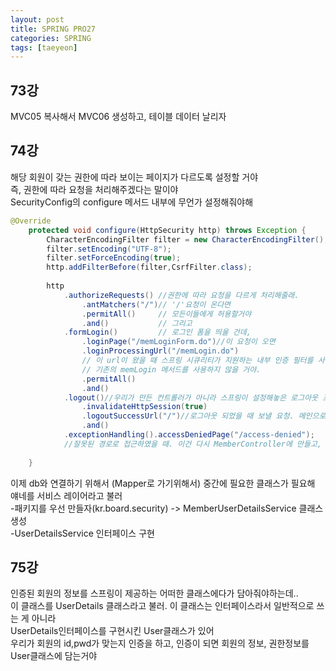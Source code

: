 ```yaml
---
layout: post
title: SPRING PRO27
categories: SPRING
tags: [taeyeon]
---
```


## 73강 

MVC05 복사해서 MVC06 생성하고, 테이블 데이터 날리자<br>

## 74강

해당 회원이 갖는 권한에 따라 보이는 페이지가 다르도록 설정할 거야<br>
즉, 권한에 따라 요청을 처리해주겠다는 말이야<br>
SecurityConfig의 configure 메서드 내부에 무언가 설정해줘야해<br>

```1=SecurityConfig.java
@Override
	protected void configure(HttpSecurity http) throws Exception {
		CharacterEncodingFilter filter = new CharacterEncodingFilter();
		filter.setEncoding("UTF-8");
		filter.setForceEncoding(true);
		http.addFilterBefore(filter,CsrfFilter.class);
		
		http
			.authorizeRequests() //권한에 따라 요청을 다르게 처리해줄래. 
				.antMatchers("/")// '/'요청이 온다면 
				.permitAll()     // 모든이들에게 허용할거야
				.and()           // 그리고 
			.formLogin() 		 // 로그인 폼을 띄울 건데,
				.loginPage("/memLoginForm.do")//이 요청이 오면 
				.loginProcessingUrl("/memLogin.do")
				// 이 url이 왔을 때 스프링 시큐리티가 지원하는 내부 인증 필터를 사용할거야
				// 기존의 memLogin 메서드를 사용하지 않을 거야.
				.permitAll()
				.and()
			.logout()//우리가 만든 컨트롤러가 아니라 스프링이 설정해놓은 로그아웃 프로세스를 밟을거야
				.invalidateHttpSession(true)
				.logoutSuccessUrl("/")//로그아웃 되었을 때 보낼 요청. 메인으로 보내겠다.
				.and()
			.exceptionHandling().accessDeniedPage("/access-denied");
			//잘못된 경로로 접근하였을 때. 이건 다시 MemberController에 만들고, jsp까지 만들어주자
			
	}
```

이제 db와 연결하기 위해서 (Mapper로 가기위해서) 중간에 필요한 클래스가 필요해<br>
얘네를 서비스 레이어라고 불러<br>
-패키지를 우선 만들자(kr.board.security) -> MemberUserDetailsService 클래스 생성<br>
-UserDetailsService 인터페이스 구현

## 75강

인증된 회원의 정보를 스프링이 제공하는 어떠한 클래스에다가 담아줘야하는데..<br>
이 클래스를 UserDetails 클래스라고 불러. 이 클래스는 인터페이스라서 일반적으로 쓰는 게 아니라<br>
UserDetails인터페이스를 구현시킨 User클래스가 있어<br>
우리가 회원의 id,pwd가 맞는지 인증을 하고, 인증이 되면 회원의 정보, 권한정보를 User클래스에 담는거야<br>





